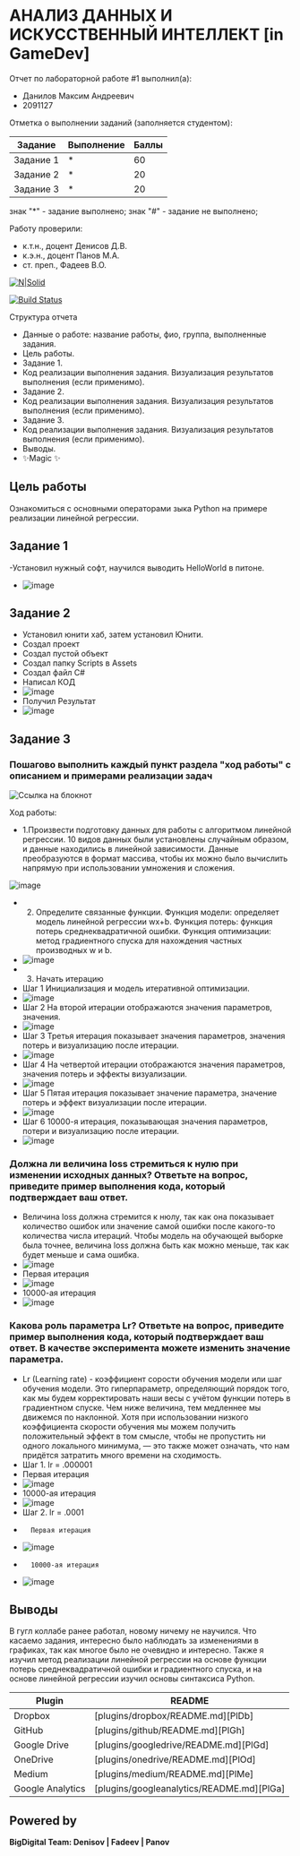 # АНАЛИЗ ДАННЫХ И ИСКУССТВЕННЫЙ ИНТЕЛЛЕКТ [in GameDev]
Отчет по лабораторной работе #1 выполнил(а):
- Данилов Максим Андреевич
- 2091127

Отметка о выполнении заданий (заполняется студентом):

| Задание | Выполнение | Баллы |
| ------ | ------ | ------ |
| Задание 1 | * | 60 |
| Задание 2 | * | 20 |
| Задание 3 | * | 20 |

знак "*" - задание выполнено; знак "#" - задание не выполнено;

Работу проверили:
- к.т.н., доцент Денисов Д.В.
- к.э.н., доцент Панов М.А.
- ст. преп., Фадеев В.О.

[![N|Solid](https://cldup.com/dTxpPi9lDf.thumb.png)](https://nodesource.com/products/nsolid)

[![Build Status](https://travis-ci.org/joemccann/dillinger.svg?branch=master)](https://travis-ci.org/joemccann/dillinger)

Структура отчета

- Данные о работе: название работы, фио, группа, выполненные задания.
- Цель работы.
- Задание 1.
- Код реализации выполнения задания. Визуализация результатов выполнения (если применимо).
- Задание 2.
- Код реализации выполнения задания. Визуализация результатов выполнения (если применимо).
- Задание 3.
- Код реализации выполнения задания. Визуализация результатов выполнения (если применимо).
- Выводы.
- ✨Magic ✨

## Цель работы
Ознакомиться с основными операторами зыка Python на примере реализации линейной регрессии.

## Задание 1
-Установил нужный софт, научился выводить HelloWorld в питоне. 
- ![image](https://user-images.githubusercontent.com/80514942/192501737-7cd6b5ce-71fd-4b2e-9b41-8b6e37daa2a5.png)

## Задание 2
- Установил юнити хаб, затем установил Юнити. 
- Создал проект
- Создал пустой объект 
- Создал папку Scripts в Assets 
- Создал файл C#
- Написал КОД 
- ![image](https://user-images.githubusercontent.com/80514942/192502320-1c025d35-a01b-414e-8f2c-8bb5d7dbf16e.png)
- Получил Результат 
- ![image](https://user-images.githubusercontent.com/80514942/192502383-eebf267d-9a43-4f67-95e7-c479f3791f01.png)

## Задание 3
### Пошагово выполнить каждый пункт раздела "ход работы" с описанием и примерами реализации задач

![Ссылка на блокнот](https://github.com/PyThOnFuLl/DA-in-GameDev-lab1/blob/main/GameDev_DA_Lab_1.ipynb)

Ход работы:
- 1.Произвести подготовку данных для работы с алгоритмом линейной регрессии. 10 видов данных были установлены случайным образом, и данные находились в линейной зависимости. Данные преобразуются в формат массива, чтобы их можно было вычислить напрямую при использовании умножения и сложения.


![image](https://user-images.githubusercontent.com/80514942/192485647-4110b24c-a3a1-4b08-9b42-eebd2a0b7f12.png)



- 2. Определите связанные функции. Функция модели: определяет модель линейной регрессии wx+b. Функция потерь: функция потерь среднеквадратичной ошибки. Функция оптимизации: метод градиентного спуска для нахождения частных производных w и b.
- ![image](https://user-images.githubusercontent.com/80514942/192486463-f9e02fe9-6150-4f97-8271-2de15016ee54.png)
- 3. Начать итерацию
-   Шаг 1 Инициализация и модель итеративной оптимизации.
-   ![image](https://user-images.githubusercontent.com/80514942/192486952-ca3d3af7-37ae-4617-9bbf-a1c854351a4b.png)
-   Шаг 2 На второй итерации отображаются значения параметров, значения.
-   ![image](https://user-images.githubusercontent.com/80514942/192487110-e2b55f5b-bbe6-4c8c-9a38-0fab3ce370b6.png)
-   Шаг 3 Третья итерация показывает значения параметров, значения потерь и визуализацию после итерации.
-   ![image](https://user-images.githubusercontent.com/80514942/192487268-1abc39eb-0ff5-4955-8cce-dac4ed88fc25.png)
-   Шаг 4 На четвертой итерации отображаются значения параметров, значения потерь и эффекты визуализации.
-   ![image](https://user-images.githubusercontent.com/80514942/192487452-b04ae8f0-3419-4a8e-9cb0-28361522ec6b.png)
-   Шаг 5 Пятая итерация показывает значение параметра, значение потерь и эффект визуализации после итерации.
-   ![image](https://user-images.githubusercontent.com/80514942/192487535-18f92e1c-55f6-450b-8a8e-da786a9f218d.png)
-   Шаг 6 10000-я итерация, показывающая значения параметров, потери и визуализацию после итерации.
-   ![image](https://user-images.githubusercontent.com/80514942/192487635-f949c30c-7b69-47bf-90fd-0b717ba7a141.png)


### Должна ли величина loss стремиться к нулю при изменении исходных данных? Ответьте на вопрос, приведите пример выполнения кода, который подтверждает ваш ответ.

- Величина loss должна стремится к нюлу, так как она показывает количество ошибок или значение самой ошибки после какого-то количества числа итераций. Чтобы модель на обучающей выборке была точнее, величина loss должна быть как можно меньше, так как будет меньше и сама ошибка. 
- ![image](https://user-images.githubusercontent.com/80514942/192489238-e30f21ab-11fa-4295-9c7b-ae3ae4da510a.png)
-  Первая итерация 
-  ![image](https://user-images.githubusercontent.com/80514942/192489853-9597293a-818b-4544-8647-44232d52bbdb.png)
-  10000-ая итерация 
-  ![image](https://user-images.githubusercontent.com/80514942/192490018-1576a267-9afc-49fe-a935-dfae6b18b40e.png)




### Какова роль параметра Lr? Ответьте на вопрос, приведите пример выполнения кода, который подтверждает ваш ответ. В качестве эксперимента можете изменить значение параметра.

- Lr (Learning rate) - коэффициент сорости обучения модели или шаг обучения модели. Это гиперпараметр, определяющий порядок того, как мы будем корректировать наши весы с учётом функции потерь в градиентном спуске. Чем ниже величина, тем медленнее мы движемся по наклонной. Хотя при использовании низкого коэффициента скорости обучения мы можем получить положительный эффект в том смысле, чтобы не пропустить ни одного локального минимума, — это также может означать, что нам придётся затратить много времени на сходимость.
-  Шаг 1. lr = .000001
-    Первая итерация
- ![image](https://user-images.githubusercontent.com/80514942/192492009-f7608192-f9b2-4990-b300-8f158a980133.png)
-    10000-ая итерация
- ![image](https://user-images.githubusercontent.com/80514942/192492157-4e09e922-6684-44c0-bf13-72629614ea3c.png)
-    Шаг 2. lr = .0001
-    	Первая итерация
- ![image](https://user-images.githubusercontent.com/80514942/192492396-87343f5a-6d5a-4093-91b3-6277ab871496.png)
-       10000-ая итерация 
- ![image](https://user-images.githubusercontent.com/80514942/192492593-93068852-c85e-4a90-a9c9-b9cddd29fbce.png)


## Выводы

В гугл коллабе ранее работал, новому ничему не научился. Что касаемо задания, интересно было наблюдать за изменениями в графиках, так как многое было не очевидно и интересно. Также я изучил метод реализации линейной регрессии на основе функции потерь среднеквадратичной ошибки и градиентного спуска, и на основе линейной регрессии изучил основы синтаксиса Python.

| Plugin | README |
| ------ | ------ |
| Dropbox | [plugins/dropbox/README.md][PlDb] |
| GitHub | [plugins/github/README.md][PlGh] |
| Google Drive | [plugins/googledrive/README.md][PlGd] |
| OneDrive | [plugins/onedrive/README.md][PlOd] |
| Medium | [plugins/medium/README.md][PlMe] |
| Google Analytics | [plugins/googleanalytics/README.md][PlGa] |

## Powered by

**BigDigital Team: Denisov | Fadeev | Panov**
